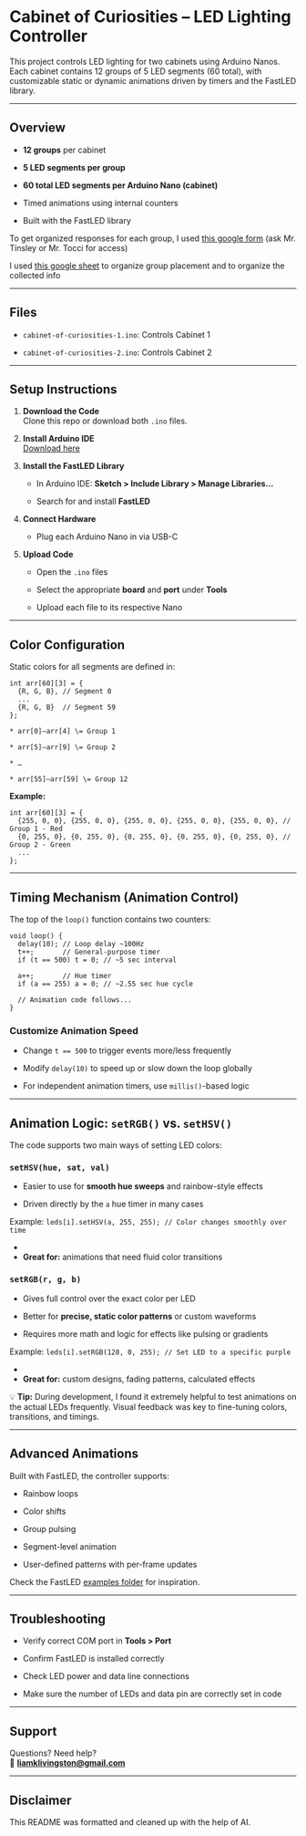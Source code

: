 # **Cabinet of Curiosities – LED Lighting Controller**

This project controls LED lighting for two cabinets using Arduino Nanos. Each cabinet contains 12 groups of 5 LED segments (60 total), with customizable static or dynamic animations driven by timers and the FastLED library.

---

## **Overview**

* **12 groups** per cabinet

* **5 LED segments per group**

* **60 total LED segments per Arduino Nano (cabinet)**

* Timed animations using internal counters

* Built with the FastLED library

To get organized responses for each group, I used [this google form](https://docs.google.com/forms/d/18G9--uJXi5WSSO_25A2kZsz4Qd7XMMPq6qWhC9l4W7Q/edit) (ask Mr. Tinsley or Mr. Tocci for access)

I used [this google sheet](https://docs.google.com/spreadsheets/d/1jGJj7rgvKHG3yeBdRig2TnL1rXQ8HiCC9kr8fNd_RWE/edit?usp=sharing) to organize group placement and to organize the collected info


---

## **Files**

* `cabinet-of-curiosities-1.ino`: Controls Cabinet 1

* `cabinet-of-curiosities-2.ino`: Controls Cabinet 2

---

## **Setup Instructions**

1. **Download the Code**  
    Clone this repo or download both `.ino` files.

2. **Install Arduino IDE**  
    [Download here](https://www.arduino.cc/en/software)

3. **Install the FastLED Library**

   * In Arduino IDE: **Sketch \> Include Library \> Manage Libraries...**

   * Search for and install **FastLED**

4. **Connect Hardware**

   * Plug each Arduino Nano in via USB-C

5. **Upload Code**

   * Open the `.ino` files

   * Select the appropriate **board** and **port** under **Tools**

   * Upload each file to its respective Nano

---

## **Color Configuration**

Static colors for all segments are defined in:

```
int arr[60][3] = {  
  {R, G, B}, // Segment 0  
  ... 
  {R, G, B}  // Segment 59 
};

* arr[0]–arr[4] \= Group 1

* arr[5]–arr[9] \= Group 2

* …

* arr[55]–arr[59] \= Group 12
```
**Example:** 
```
int arr[60][3] = {  
  {255, 0, 0}, {255, 0, 0}, {255, 0, 0}, {255, 0, 0}, {255, 0, 0}, // Group 1 - Red  
  {0, 255, 0}, {0, 255, 0}, {0, 255, 0}, {0, 255, 0}, {0, 255, 0}, // Group 2 - Green  
  ...  
};
```
---

## **Timing Mechanism (Animation Control)**

The top of the `loop()` function contains two counters:

```
void loop() {  
  delay(10); // Loop delay ~100Hz  
  t++;       // General-purpose timer  
  if (t == 500) t = 0; // ~5 sec interval

  a++;       // Hue timer  
  if (a == 255) a = 0; // ~2.55 sec hue cycle

  // Animation code follows...  
}
```

### **Customize Animation Speed**

* Change `t == 500` to trigger events more/less frequently

* Modify `delay(10)` to speed up or slow down the loop globally

* For independent animation timers, use `millis()`\-based logic

---

## **Animation Logic: `setRGB()` vs. `setHSV()`**

The code supports two main ways of setting LED colors:

### **`setHSV(hue, sat, val)`**

* Easier to use for **smooth hue sweeps** and rainbow-style effects

* Driven directly by the `a` hue timer in many cases

Example:
```leds[i].setHSV(a, 255, 255); // Color changes smoothly over time```

*   
* **Great for:** animations that need fluid color transitions

### **`setRGB(r, g, b)`**

* Gives full control over the exact color per LED

* Better for **precise, static color patterns** or custom waveforms

* Requires more math and logic for effects like pulsing or gradients

Example:
```leds[i].setRGB(128, 0, 255); // Set LED to a specific purple```

*   
* **Great for:** custom designs, fading patterns, calculated effects

💡 **Tip:** During development, I found it extremely helpful to test animations on the actual LEDs frequently. Visual feedback was key to fine-tuning colors, transitions, and timings.

---

## **Advanced Animations**

Built with FastLED, the controller supports:

* Rainbow loops

* Color shifts

* Group pulsing

* Segment-level animation

* User-defined patterns with per-frame updates

Check the FastLED [examples folder](https://github.com/FastLED/FastLED/tree/master/examples) for inspiration.

---

## **Troubleshooting**

* Verify correct COM port in **Tools \> Port**

* Confirm FastLED is installed correctly

* Check LED power and data line connections

* Make sure the number of LEDs and data pin are correctly set in code

---

## **Support**

Questions? Need help?  
 📧 **liamklivingston@gmail.com**

---

## **Disclaimer**

This README was formatted and cleaned up with the help of AI.
